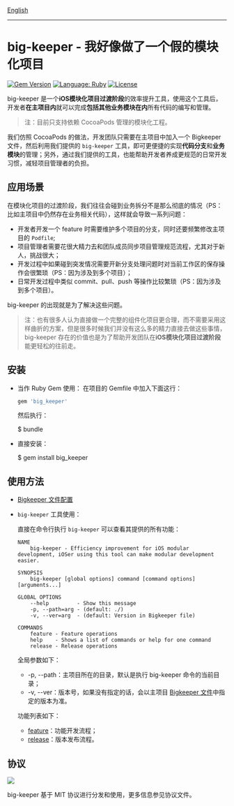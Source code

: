 [English](../../README.md)

---

# big-keeper - 我好像做了一个假的模块化项目

[![Gem Version](https://badge.fury.io/rb/big_keeper.svg)](https://rubygems.org/gems/big_keeper)
[![Language: Ruby](https://img.shields.io/badge/language-Ruby-da212f.svg)](https://www.ruby-lang.org/)
[![License](https://img.shields.io/badge/license-MIT-000000.svg)](https://github.com/BigKeeper/big-keeper/blob/master/LICENSE)

big-keeper 是一个**iOS模块化项目过渡阶段**的效率提升工具，使用这个工具后，开发者**在主项目内**就可以完成**包括其他业务模块在内**所有代码的编写和管理。

> 注：目前只支持依赖 CocoaPods 管理的模块化工程。

我们仿照 CocoaPods 的做法，开发团队只需要在主项目中加入一个 Bigkeeper 文件，然后利用我们提供的 `big-keeper` 工具，即可更便捷的实现**代码分支**和**业务模块**的管理；另外，通过我们提供的工具，也能帮助开发者养成更规范的日常开发习惯，减轻项目管理者的负担。

## 应用场景

在模块化项目的过渡阶段，我们往往会碰到业务拆分不是那么彻底的情况（PS：比如主项目中仍然存在业务相关代码），这样就会导致一系列问题：

- 开发者开发一个 feature 时需要维护多个项目的分支，同时还要频繁修改主项目的 `Podfile`;
- 项目管理者需要花很大精力去和团队成员同步项目管理规范流程，尤其对于新人，挑战很大；
- 开发过程中如果碰到突发情况需要开新分支处理问题时对当前工作区的保存操作会很繁琐（PS：因为涉及到多个项目）；
- 日常开发过程中类似 commit、pull、push 等操作比较繁琐（PS：因为涉及到多个项目）。

big-keeper 的出现就是为了解决这些问题。

> 注：也有很多人认为直接做一个完整的组件化项目更合理，而不需要采用这样曲折的方案，但是很多时候我们并没有这么多的精力直接去做这些事情，big-keeper 存在的价值也是为了帮助开发团队在**iOS模块化项目过渡阶段**能更轻松的往前走。

## 安装

- 当作 Ruby Gem 使用：
  在项目的 Gemfile 中加入下面这行：

  ```ruby
  gem 'big_keeper'
  ```

  然后执行：

    $ bundle

- 直接安装：

    $ gem install big_keeper

## 使用方法

- [Bigkeeper 文件配置](BIGKEEPER_FILE.md)
- `big-keeper` 工具使用：

  直接在命令行执行 `big-keeper` 可以查看其提供的所有功能：

  ```
  NAME
      big-keeper - Efficiency improvement for iOS modular development, iOSer using this tool can make modular development easier.

  SYNOPSIS
      big-keeper [global options] command [command options] [arguments...]

  GLOBAL OPTIONS
      --help         - Show this message
      -p, --path=arg - (default: ./)
      -v, --ver=arg  - (default: Version in Bigkeeper file)

  COMMANDS
      feature - Feature operations
      help    - Shows a list of commands or help for one command
      release - Release operations
  ```

  全局参数如下：

  - -p, --path：主项目所在的目录，默认是执行 big-keeper 命令的当前目录；
  - -v, --ver：版本号，如果没有指定的话，会以主项目 [Bigkeeper 文件](BIGKEEPER_FILE.md)中指定的版本为准。

  功能列表如下：

  - [feature](FEATURE.md)：功能开发流程；
  - [release](RELEASE.md)：版本发布流程。

## 协议

![](https://upload.wikimedia.org/wikipedia/commons/thumb/f/f8/License_icon-mit-88x31-2.svg/128px-License_icon-mit-88x31-2.svg.png)

big-keeper 基于 MIT 协议进行分发和使用，更多信息参见协议文件。
